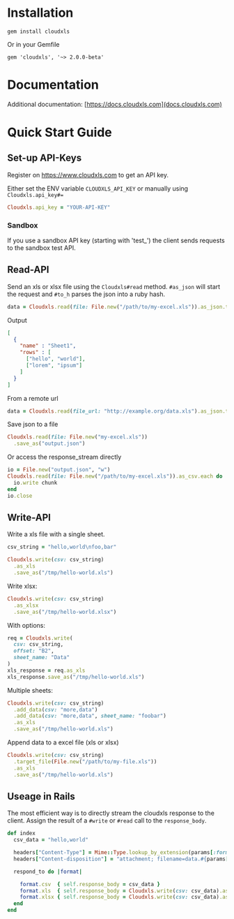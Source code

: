 # Installation

    gem install cloudxls

Or in your Gemfile

    gem 'cloudxls', '~> 2.0.0-beta'

# Documentation

Additional documentation: [https://docs.cloudxls.com](docs.cloudxls.com)

# Quick Start Guide

## Set-up API-Keys

Register on https://www.cloudxls.com to get an API key.

Either set the ENV variable `CLOUDXLS_API_KEY` or manually using `Cloudxls.api_key#=`

```ruby
Cloudxls.api_key = "YOUR-API-KEY"
```

### Sandbox

If you use a sandbox API key (starting with 'test_') the client sends requests
to the sandbox test API.

## Read-API

Send an xls or xlsx file using the `Cloudxls#read` method. `#as_json` will start the request and `#to_h` parses the json into a ruby hash.

```ruby
data = Cloudxls.read(file: File.new("/path/to/my-excel.xls")).as_json.to_h
```

Output

```json
[
  {
    "name" : "Sheet1",
    "rows" : [
      ["hello", "world"],
      ["lorem", "ipsum"]
    ]
  }
]
```

From a remote url

```ruby
data = Cloudxls.read(file_url: "http://example.org/data.xls").as_json.to_h
```

Save json to a file

```ruby
Cloudxls.read(file: File.new("my-excel.xls"))
  .save_as("output.json")
```

Or access the response_stream directly

```ruby
io = File.new("output.json", "w")
Cloudxls.read(file: File.new("/path/to/my-excel.xls")).as_csv.each do |chunk|
  io.write chunk
end
io.close
```

## Write-API

Write a xls file with a single sheet.

```ruby
csv_string = "hello,world\nfoo,bar"

Cloudxls.write(csv: csv_string)
  .as_xls
  .save_as("/tmp/hello-world.xls")

```

Write xlsx:

```ruby
Cloudxls.write(csv: csv_string)
  .as_xlsx
  .save_as("/tmp/hello-world.xlsx")
```

With options:

```ruby
req = Cloudxls.write(
  csv: csv_string,
  offset: "B2",
  sheet_name: "Data"
)
xls_response = req.as_xls
xls_response.save_as("/tmp/hello-world.xls")
```

Multiple sheets:

```ruby
Cloudxls.write(csv: csv_string)
  .add_data(csv: "more,data")
  .add_data(csv: "more,data", sheet_name: "foobar")
  .as_xls
  .save_as("/tmp/hello-world.xls")
```

Append data to a excel file (xls or xlsx)

```ruby
Cloudxls.write(csv: csv_string)
  .target_file(File.new("/path/to/my-file.xls"))
  .as_xls
  .save_as("/tmp/hello-world.xls")
```

## Useage in Rails

The most efficient way is to directly stream the cloudxls response to the client.
Assign the result of a `#write` or `#read` call to the `response_body`.

```ruby
def index
  csv_data = "hello,world"

  headers["Content-Type"] = Mime::Type.lookup_by_extension(params[:format])
  headers["Content-disposition"] = "attachment; filename=data.#{params[:format]}"

  respond_to do |format|

    format.csv  { self.response_body = csv_data }
    format.xls  { self.response_body = Cloudxls.write(csv: csv_data).as_xls }
    format.xlsx { self.response_body = Cloudxls.write(csv: csv_data).as_xlsx }
  end
end
```
